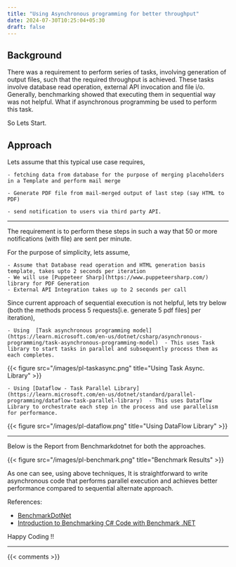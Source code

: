 ```yaml
---
title: "Using Asynchronous programming for better throughput"
date: 2024-07-30T10:25:04+05:30
draft: false
---
```


## Background

There was a requirement to perform series of tasks, involving generation of output files, such that the required throughput is achieved. These tasks involve database read operation, external API invocation and file i/o. Generally, benchmarking showed that executing them in sequential way was not helpful.  What if asynchronous programming be used to perform this task. 

So Lets Start.

## Approach

Lets assume that this typical use case requires,

    - fetching data from database for the purpose of merging placeholders in a Template and perform mail merge 

    - Generate PDF file from mail-merged output of last step (say HTML to PDF)

    - send notification to users via third party API. 

--- 

The requirement is to perform these steps in such a way that 50 or more notifications (with file) are sent per minute. 

For the purpose of simplicity, lets assume,

    - Assume that Database read operation and HTML generation basis template, takes upto 2 seconds per iteration 
    - We will use [Puppeteer Sharp](https://www.puppeteersharp.com/) library for PDF Generation 
    - External API Integration takes up to 2 seconds per call

Since current approach of sequential execution is not helpful, lets try below (both the methods process 5 requests[i.e. generate 5 pdf files] per iteration), 

    - Using  [Task asynchronous programming model](https://learn.microsoft.com/en-us/dotnet/csharp/asynchronous-programming/task-asynchronous-programming-model)  - This uses Task library to start tasks in parallel and subsequently process them as each completes.   
        
{{< figure src="/images/pl-taskasync.png" title="Using Task Async. Library" >}}


    - Using [Dataflow - Task Parallel Library](https://learn.microsoft.com/en-us/dotnet/standard/parallel-programming/dataflow-task-parallel-library)  - This uses Dataflow Library to orchestrate each step in the process and use parallelism for performance. 


{{< figure src="/images/pl-dataflow.png" title="Using DataFlow Library" >}}


--- 

Below is the  Report from Benchmarkdotnet for both the approaches.

{{< figure src="/images/pl-benchmark.png" title="Benchmark Results" >}}


As one can see, using above techniques, It is straightforward to  write asynchronous code that performs parallel execution and achieves better performance compared to sequential alternate approach.

References: 
- [BenchmarkDotNet](https://benchmarkdotnet.org)
- [Introduction to Benchmarking C# Code with Benchmark .NET](https://www.stevejgordon.co.uk/introduction-to-benchmarking-csharp-code-with-benchmark-dot-net)

Happy Coding !!

---

{{< comments >}}